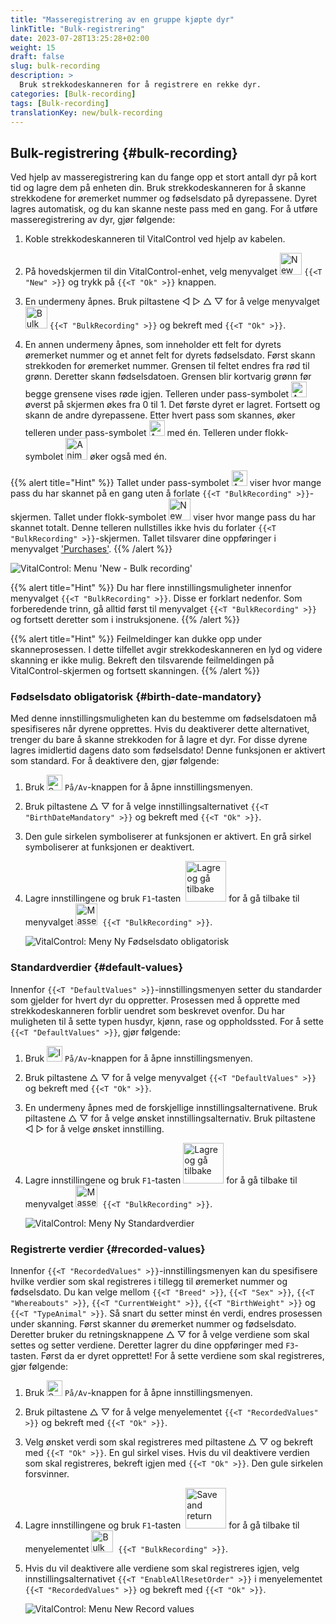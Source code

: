 ```yaml
---
title: "Masseregistrering av en gruppe kjøpte dyr"
linkTitle: "Bulk-registrering"
date: 2023-07-28T13:25:28+02:00
weight: 15
draft: false
slug: bulk-recording
description: >
  Bruk strekkodeskanneren for å registrere en rekke dyr.
categories: [Bulk-recording]
tags: [Bulk-recording]
translationKey: new/bulk-recording
---
```

## Bulk-registrering {#bulk-recording}

Ved hjelp av masseregistrering kan du fange opp et stort antall dyr på kort tid og lagre dem på enheten din. Bruk strekkodeskanneren for å skanne strekkodene for øremerket nummer og fødselsdato på dyrepassene. Dyret lagres automatisk, og du kan skanne neste pass med en gang. For å utføre masseregistrering av dyr, gjør følgende:

1. Koble strekkodeskanneren til VitalControl ved hjelp av kabelen.

2. På hovedskjermen til din VitalControl-enhet, velg menyvalget <img src="/icons/main/new-animal.svg" width="35" align="bottom" alt="New animal" /> `{{<T "New" >}}` og trykk på `{{<T "Ok" >}}` knappen.

3. En undermeny åpnes. Bruk piltastene ◁ ▷ △ ▽ for å velge menyvalget <img src="/icons/main/barcode-scan.svg" width="35" align="bottom" alt="Bulk recording" /> `{{<T "BulkRecording" >}}` og bekreft med `{{<T "Ok" >}}`.

4. En annen undermeny åpnes, som inneholder ett felt for dyrets øremerket nummer og et annet felt for dyrets fødselsdato. Først skann strekkoden for øremerket nummer. Grensen til feltet endres fra rød til grønn. Deretter skann fødselsdatoen. Grensen blir kortvarig grønn før begge grensene vises røde igjen. Telleren under pass-symbolet <img src="/icons/header/animal-passports.svg" width="25" align="bottom" alt="Animal passports" title="Animal passports" /> øverst på skjermen økes fra 0 til 1. Det første dyret er lagret. Fortsett og skann de andre dyrepassene. Etter hvert pass som skannes, øker telleren under pass-symbolet <img src="/icons/header/animal-passports.svg" width="25" align="bottom" alt="Animal passports" title="Animal passports" /> med én. Telleren under flokk-symbolet <img src="/icons/header/group.svg" width="35" align="bottom" alt="Animal group"  title="Animal group" /> øker også med én.

{{% alert title="Hint" %}}
Tallet under pass-symbolet <img src="/icons/header/animal-passports.svg" width="25" align="bottom" alt="Animal passports" title="Animal passports" /> viser hvor mange pass du har skannet på en gang uten å forlate `{{<T "BulkRecording" >}}`-skjermen. Tallet under flokk-symbolet <img src="/icons/header/group.svg" width="35" align="bottom" alt="New animal" /> viser hvor mange pass du har skannet totalt. Denne telleren nullstilles ikke hvis du forlater `{{<T "BulkRecording" >}}`-skjermen. Tallet tilsvarer dine oppføringer i menyvalget ['Purchases'](../new-on-farm/purchased-animals/).
{{% /alert %}}

   ![VitalControl: Menu 'New - Bulk recording'](../images/bulk-recording.png "Bulk recording")

{{% alert title="Hint" %}}
Du har flere innstillingsmuligheter innenfor menyvalget `{{<T "BulkRecording" >}}`. Disse er forklart nedenfor. Som forberedende trinn, gå alltid først til menyvalget `{{<T "BulkRecording" >}}` og fortsett deretter som i instruksjonene.
{{% /alert %}}

{{% alert title="Hint" %}}
Feilmeldinger kan dukke opp under skanneprosessen. I dette tilfellet avgir strekkodeskanneren en lyd og videre skanning er ikke mulig. Bekreft den tilsvarende feilmeldingen på VitalControl-skjermen og fortsett skanningen.
{{% /alert %}}

### Fødselsdato obligatorisk {#birth-date-mandatory}

Med denne innstillingsmuligheten kan du bestemme om fødselsdatoen må spesifiseres når dyrene opprettes. Hvis du deaktiverer dette alternativet, trenger du bare å skanne strekkoden for å lagre et dyr. For disse dyrene lagres imidlertid dagens dato som fødselsdato! Denne funksjonen er aktivert som standard. For å deaktivere den, gjør følgende:

1. Bruk <img src="/icons/gear.svg" width="25" align="bottom" alt="Settings menu" /> `På/Av`-knappen for å åpne innstillingsmenyen.

2. Bruk piltastene △ ▽ for å velge innstillingsalternativet `{{<T "BirthDateMandatory" >}}` og bekreft med `{{<T "Ok" >}}`.

3. Den gule sirkelen symboliserer at funksjonen er aktivert. En grå sirkel symboliserer at funksjonen er deaktivert.


4. Lagre innstillingene og bruk `F1`-tasten &nbsp;<img src="/icons/footer/save_exit.svg" width="65" align="bottom" alt="Lagre og gå tilbake" /> for å gå tilbake til menyvalget <img src="/icons/main/barcode-scan.svg" width="35" align="bottom" alt="Masseopptak" />&nbsp; `{{<T "BulkRecording" >}}`.

   ![VitalControl: Meny Ny Fødselsdato obligatorisk](../images/birthdate.png "Fødselsdato obligatorisk")

### Standardverdier {#default-values}

Innenfor `{{<T "DefaultValues" >}}`-innstillingsmenyen setter du standarder som gjelder for hvert dyr du oppretter. Prosessen med å opprette med strekkodeskanneren forblir uendret som beskrevet ovenfor. Du har muligheten til å sette typen husdyr, kjønn, rase og oppholdssted. For å sette `{{<T "DefaultValues" >}}`, gjør følgende:

1. Bruk <img src="/icons/gear.svg" width="25" align="bottom" alt="Innstillingsmeny" /> `På/Av`-knappen for å åpne innstillingsmenyen.

2. Bruk piltastene △ ▽ for å velge menyvalget `{{<T "DefaultValues" >}}` og bekreft med `{{<T "Ok" >}}`.

3. En undermeny åpnes med de forskjellige innstillingsalternativene. Bruk piltastene △ ▽ for å velge ønsket innstillingsalternativ. Bruk piltastene ◁ ▷ for å velge ønsket innstilling.

4. Lagre innstillingene og bruk `F1`-tasten&nbsp;<img src="/icons/footer/save_exit.svg" width="65" align="bottom" alt="Lagre og gå tilbake" /> for å gå tilbake til menyvalget <img src="/icons/main/barcode-scan.svg" width="35" align="bottom" alt="Masseopptak" />&nbsp; `{{<T "BulkRecording" >}}`.

   ![VitalControl: Meny Ny Standardverdier](../images/defaultvalues.png "Standardverdier")

### Registrerte verdier {#recorded-values}

Innenfor `{{<T "RecordedValues" >}}`-innstillingsmenyen kan du spesifisere hvilke verdier som skal registreres i tillegg til øremerket nummer og fødselsdato. Du kan velge mellom `{{<T "Breed" >}}`, `{{<T "Sex" >}}`, `{{<T "Whereabouts" >}}`, `{{<T "CurrentWeight" >}}`, `{{<T "BirthWeight" >}}` og `{{<T "TypeAnimal" >}}`. Så snart du setter minst én verdi, endres prosessen under skanning. Først skanner du øremerket nummer og fødselsdato. Deretter bruker du retningsknappene △ ▽ for å velge verdiene som skal settes og setter verdiene. Deretter lagrer du dine oppføringer med `F3`-tasten. Først da er dyret opprettet! For å sette verdiene som skal registreres, gjør følgende:


1. Bruk <img src="/icons/gear.svg" width="25" align="bottom" alt="Settings menu" /> `På/Av`-knappen for å åpne innstillingsmenyen.

2. Bruk piltastene △ ▽ for å velge menyelementet `{{<T "RecordedValues" >}}` og bekreft med `{{<T "Ok" >}}`.

3. Velg ønsket verdi som skal registreres med piltastene △ ▽ og bekreft med `{{<T "Ok" >}}`. En gul sirkel vises. Hvis du vil deaktivere verdien som skal registreres, bekreft igjen med `{{<T "Ok" >}}`. Den gule sirkelen forsvinner.

4. Lagre innstillingene og bruk `F1`-tasten &nbsp;<img src="/icons/footer/save_exit.svg" width="65" align="bottom" alt="Save and return" /> for å gå tilbake til menyelementet <img src="/icons/main/barcode-scan.svg" width="35" align="bottom" alt="Bulk recording" />&nbsp; `{{<T "BulkRecording" >}}`.

5. Hvis du vil deaktivere alle verdiene som skal registreres igjen, velg innstillingsalternativet `{{<T "EnableAllResetOrder" >}}` i menyelementet `{{<T "RecordedValues" >}}` og bekreft med `{{<T "Ok" >}}`.

   ![VitalControl: Menu New Record values](../images/recordvalues.png "Record values")
